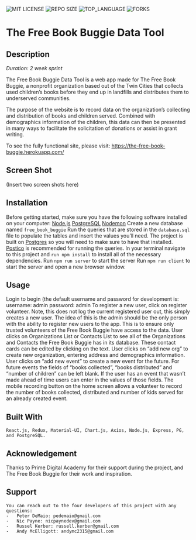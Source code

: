 ![MIT LICENSE](https://img.shields.io/github/license/scottbromander/the_marketplace.svg?style=flat-square)
![REPO SIZE](https://img.shields.io/github/repo-size/scottbromander/the_marketplace.svg?style=flat-square)
![TOP_LANGUAGE](https://img.shields.io/github/languages/top/scottbromander/the_marketplace.svg?style=flat-square)
![FORKS](https://img.shields.io/github/forks/scottbromander/the_marketplace.svg?style=social)


# The Free Book Buggie Data Tool

## Description

_Duration: 2 week sprint_

The Free Book Buggie Data Tool is a web app made for The Free Book Buggie, a nonprofit organization based out of the Twin Cities that collects used children’s books before they end up in landfills and distributes them to underserved communities. 

The purpose of the website is to record data on the organization’s collecting and distribution of books and children served. Combined with demographics information of the children, this data can then be presented in many ways to facilitate the solicitation of donations or assist in grant writing.

To see the fully functional site, please visit: https://the-free-book-buggie.herokuapp.com/

## Screen Shot

(Insert two screen shots here)

## Installation

Before getting started, make sure you have the following software installed on your computer:
[Node.js](https://nodejs.org/en/)
[PostgreSQL](https://www.postgresql.org/)
[Nodemon](https://nodemon.io/)
Create a new database named `free_book_buggie`
Run the queries that are stored in the `database.sql` file to populate the tables and insert the values you’ll need. The project is built on [Postgres](https://www.postgresql.org/download/) so you will need to make sure to have that installed. [Postico](https://eggerapps.at/postico/) is recommended for running the queries.
In your terminal navigate to this project and `run npm install` to install all of the necessary dependencies.
Run `npm run server` to start the server
Run `npm run client` to start the server and open a new browser window.

## Usage 

Login to begin (the default username and password for development is:
username: admin
password: admin
To register a new user, click on register volunteer. Note, this does not log the current registered user out, this simply creates a new user. The idea of this is the admin should be the only person with the ability to register new users to the app. This is to ensure only trusted volunteers of the Free Book Buggie have access to the data.
User clicks on Organizations List or Contacts List to see all of the Organizations and Contacts the Free Book Buggie has in its database. These contact cards can be edited by clicking on the text. 
User clicks on “add new org” to create new organization, entering address and demographics information. 
User clicks on “add new event” to create a new event for the future. For future events the fields of “books collected”, “books distributed” and “number of children” can be left blank. If the user has an event that wasn’t made ahead of time users can enter in the values of those fields. 
The mobile recording button on the home screen allows a volunteer to record the number of books collected, distributed and number of kids served for an already created event. 

## Built With
	React.js, Redux, Material-UI, Chart.js, Axios, Node.js, Express, PG, and PostgreSQL.

## Acknowledgement
Thanks to Prime Digital Academy for their support during the project, and The Free Book Buggie for their work and inspiration. 

## Support
	You can reach out to the four developers of this project with any questions:
	-	Peter DeMaio: pedemaio@gmail.com
	- 	Nic Payne: nicpaynedev@gmail.com
	- 	Russel Kerber: russell.kerber@gmail.com
	- 	Andy McElligott: andymc2315@gmail.com
